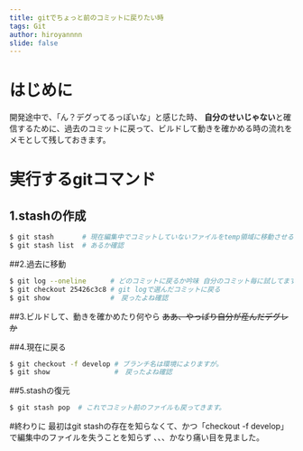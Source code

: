 ```yaml
---
title: gitでちょっと前のコミットに戻りたい時
tags: Git
author: hiroyannnn
slide: false
---
```

# はじめに
開発途中で、「ん？デグってるっぽいな」と感じた時、
**自分のせいじゃない**と確信するために、過去のコミットに戻って、ビルドして動きを確かめる時の流れをメモとして残しておきます。

# 実行するgitコマンド
## 1.stashの作成

```bash
$ git stash       # 現在編集中でコミットしていないファイルをtemp領域に移動させる
$ git stash list  # あるか確認
```

##2.過去に移動
```bash
$ git log --oneline      # どのコミットに戻るか吟味 自分のコミット毎に試してます。
$ git checkout 25426c3c8 # git logで選んだコミットに戻る
$ git show               #　戻ったよね確認
```

##3.ビルドして、動きを確かめたり何やら
~~ああ、やっぱり自分が産んだデグレか~~

##4.現在に戻る
```bash
$ git checkout -f develop # ブランチ名は環境によりますが。
$ git show                #　戻ったよね確認
```

##5.stashの復元
```bash
$ git stash pop  # これでコミット前のファイルも戻ってきます。
```

#終わりに
最初はgit stashの存在を知らなくて、かつ「checkout -f develop」で編集中のファイルを失うことを知らず
、、、かなり痛い目を見ました。

